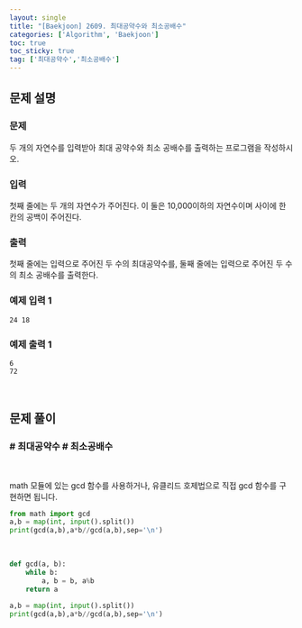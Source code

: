```yaml
---
layout: single
title: "[Baekjoon] 2609. 최대공약수와 최소공배수"
categories: ['Algorithm', 'Baekjoon']
toc: true
toc_sticky: true
tag: ['최대공약수','최소공배수']
---
```


## 문제 설명

### 문제

두 개의 자연수를 입력받아 최대 공약수와 최소 공배수를 출력하는 프로그램을 작성하시오.

### 입력

첫째 줄에는 두 개의 자연수가 주어진다. 이 둘은 10,000이하의 자연수이며 사이에 한 칸의 공백이 주어진다.

### 출력

첫째 줄에는 입력으로 주어진 두 수의 최대공약수를, 둘째 줄에는 입력으로 주어진 두 수의 최소 공배수를 출력한다.

### 예제 입력 1

```
24 18
```

### 예제 출력 1

```
6
72
```

<br>

## 문제 풀이

### \# 최대공약수 \# 최소공배수

<br>

math 모듈에 있는 gcd 함수를 사용하거나, 유클리드 호제법으로 직접 gcd 함수를 구현하면 됩니다. 

```python
from math import gcd
a,b = map(int, input().split())
print(gcd(a,b),a*b//gcd(a,b),sep='\n')
```

<br>

```python
def gcd(a, b):
	while b:
		a, b = b, a%b
	return a

a,b = map(int, input().split())
print(gcd(a,b),a*b//gcd(a,b),sep='\n')
```





